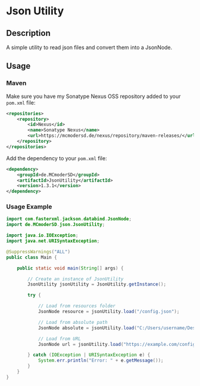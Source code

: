 # Json Utility

## Description
A simple utility to read json files and convert them into a JsonNode.


## Usage

### Maven
Make sure you have my Sonatype Nexus OSS repository added to your `pom.xml` file:
```xml
<repositories>
    <repository>
        <id>Nexus</id>
        <name>Sonatype Nexus</name>
        <url>https://mcmodersd.de/nexus/repository/maven-releases/</url>
    </repository>
</repositories>
```
Add the dependency to your `pom.xml` file:
```xml
<dependency>
    <groupId>de.MCmoderSD</groupId>
    <artifactId>JsonUtility</artifactId>
    <version>1.3.1</version>
</dependency>
```

### Usage Example
```java
import com.fasterxml.jackson.databind.JsonNode;
import de.MCmoderSD.json.JsonUtility;

import java.io.IOException;
import java.net.URISyntaxException;

@SuppressWarnings("ALL")
public class Main {

    public static void main(String[] args) {

        // Create an instance of JsonUtility
        JsonUtility jsonUtility = JsonUtility.getInstance();

        try {

            // Load from resources folder
            JsonNode resource = jsonUtility.load("/config.json");

            // Load from absolute path
            JsonNode absolute = jsonUtility.load("C:/Users/username/Desktop/config.json", true);

            // Load from URL
            JsonNode url = jsonUtility.load("https://example.com/config.json");

        } catch (IOException | URISyntaxException e) {
            System.err.println("Error: " + e.getMessage());
        }
    }
}
```